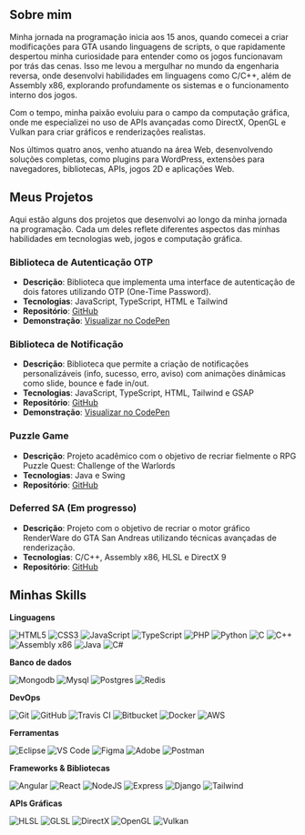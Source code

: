 ## Sobre mim

Minha jornada na programação inicia aos 15 anos, quando comecei a criar modificações para GTA usando linguagens de scripts, o que rapidamente despertou minha curiosidade para entender como os jogos funcionavam por trás das cenas. Isso me levou a mergulhar no mundo da engenharia reversa, onde desenvolvi habilidades em linguagens como C/C++, além de Assembly x86, explorando profundamente os sistemas e o funcionamento interno dos jogos.

Com o tempo, minha paixão evoluiu para o campo da computação gráfica, onde me especializei no uso de APIs avançadas como DirectX, OpenGL e Vulkan para criar gráficos e renderizações realistas.

Nos últimos quatro anos, venho atuando na área Web, desenvolvendo soluções completas, como plugins para WordPress, extensões para navegadores, bibliotecas, APIs, jogos 2D e aplicações Web.

## Meus Projetos
Aqui estão alguns dos projetos que desenvolvi ao longo da minha jornada na programação. Cada um deles reflete diferentes aspectos das minhas habilidades em tecnologias web, jogos e computação gráfica.

### **Biblioteca de Autenticação OTP**
- **Descrição**: Biblioteca que implementa uma interface de autenticação de dois fatores utilizando OTP (One-Time Password).
- **Tecnologias**: JavaScript, TypeScript, HTML e Tailwind
- **Repositório**: [GitHub](https://github.com/jeffoliveira977/OTP-input-system)
- **Demonstração**: [Visualizar no CodePen](https://codepen.io/Ton-Miles/pen/GRPMqGN)
  
### **Biblioteca de Notificação**
- **Descrição**: Biblioteca que permite a criação de notificações personalizáveis (info, sucesso, erro, aviso) com animações dinâmicas como slide, bounce e fade in/out.
- **Tecnologias**: JavaScript, TypeScript, HTML, Tailwind e GSAP
- **Repositório**: [GitHub](https://github.com/jeffoliveira977/NotifymeJS)
- **Demonstração**: [Visualizar no CodePen](https://codepen.io/Ton-Miles/pen/xxmPYyP)
  
### **Puzzle Game**
- **Descrição**: Projeto acadêmico com o objetivo de recriar fielmente o RPG Puzzle Quest: Challenge of the Warlords
- **Tecnologias**: Java e Swing
- **Repositório**: [GitHub](https://github.com/jeffoliveira977/Puzzle-Game)
  
### **Deferred SA (Em progresso)**
- **Descrição**: Projeto com o objetivo de recriar o motor gráfico RenderWare do GTA San Andreas utilizando técnicas avançadas de renderização.
- **Tecnologias**: C/C++, Assembly x86, HLSL e DirectX 9
- **Repositório**: [GitHub](https://github.com/jeffoliveira977/DeferredSA)

## Minhas Skills

**Linguagens**

![HTML5](https://img.shields.io/badge/html5-%23E34F26.svg?style=for-the-badge&logo=html5&logoColor=white)
![CSS3](https://img.shields.io/badge/css3-%231572B6.svg?style=for-the-badge&logo=css3&logoColor=white)
![JavaScript](https://img.shields.io/badge/javascript-%23323330.svg?style=for-the-badge&logo=javascript&logoColor=%23F7DF1E)
![TypeScript](https://img.shields.io/badge/typescript-%23007ACC.svg?style=for-the-badge&logo=typescript&logoColor=white)
![PHP](https://img.shields.io/badge/php-%23777BB4.svg?style=for-the-badge&logo=php&logoColor=white)
![Python](https://img.shields.io/badge/python-%2314354C.svg?style=for-the-badge&logo=python&logoColor=white)
![C](https://img.shields.io/badge/c-%2300599C.svg?style=for-the-badge&logo=c&logoColor=white)
![C++](https://img.shields.io/badge/c++-%2300599C.svg?style=for-the-badge&logo=c%2B%2B&logoColor=white)
![Assembly x86](https://img.shields.io/badge/Assembly_x86-%23A8A8A8.svg?style=for-the-badge&logo=none)
![Java](https://img.shields.io/badge/java-%23ED8B00.svg?style=for-the-badge&logo=java&logoColor=white)
![C#](https://img.shields.io/badge/c%23-%23239120.svg?style=for-the-badge&logo=csharp&logoColor=white)

**Banco de dados** 

![Mongodb](https://img.shields.io/badge/mongodb-%2347A248.svg?style=for-the-badge&logo=mongodb&logoColor=white)
![Mysql](https://img.shields.io/badge/mysql-%2300f.svg?style=for-the-badge&logo=mysql&logoColor=white)
![Postgres](https://img.shields.io/badge/postgres-%23316192.svg?style=for-the-badge&logo=postgresql&logoColor=white)
![Redis](https://img.shields.io/badge/redis-%23DD0031.svg?style=for-the-badge&logo=redis&logoColor=white)

**DevOps**

![Git](https://img.shields.io/badge/git-%23F05033.svg?style=for-the-badge&logo=git&logoColor=white)
![GitHub](https://img.shields.io/badge/github-%23121011.svg?style=for-the-badge&logo=github&logoColor=white)
![Travis CI](https://img.shields.io/badge/travisci-%233EAAAF.svg?style=for-the-badge&logo=travis&logoColor=white)
![Bitbucket](https://img.shields.io/badge/bitbucket-%230047B3.svg?style=for-the-badge&logo=bitbucket&logoColor=white)
![Docker](https://img.shields.io/badge/docker-%230db7ed.svg?style=for-the-badge&logo=docker&logoColor=white)
![AWS](https://img.shields.io/badge/aws-%23232F3E.svg?style=for-the-badge&logo=amazon-aws&logoColor=white)

**Ferramentas**

![Eclipse](https://img.shields.io/badge/eclipse-%232C2255.svg?style=for-the-badge&logo=eclipse&logoColor=white)
![VS Code](https://img.shields.io/badge/VS%20Code-0078d7.svg?style=for-the-badge&logo=visual-studio-code&logoColor=white)
![Figma](https://img.shields.io/badge/figma-%23F24E1E.svg?style=for-the-badge&logo=figma&logoColor=white)
![Adobe](https://img.shields.io/badge/adobe-%23FF0000.svg?style=for-the-badge&logo=adobe&logoColor=white)
![Postman](https://img.shields.io/badge/Postman-FF6C37?style=for-the-badge&logo=postman&logoColor=white)

**Frameworks & Bibliotecas**

![Angular](https://img.shields.io/badge/angular-%23DD0031.svg?style=for-the-badge&logo=angular&logoColor=white)
![React](https://img.shields.io/badge/react-%2320232a.svg?style=for-the-badge&logo=react&logoColor=%2361DAFB)
![NodeJS](https://img.shields.io/badge/node.js-6DA55F?style=for-the-badge&logo=node.js&logoColor=white)
![Express](https://img.shields.io/badge/express.js-%23404d59.svg?style=for-the-badge&logo=express&logoColor=%2361DAFB)
![Django](https://img.shields.io/badge/django-%23092E20.svg?style=for-the-badge&logo=django&logoColor=white)
![Tailwind](https://img.shields.io/badge/tailwindcss-%2338B2AC.svg?style=for-the-badge&logo=tailwind-css&logoColor=white)

**APIs Gráficas**

![HLSL](https://img.shields.io/badge/hlsl-%234D4D4D.svg?style=for-the-badge&logo=directx&logoColor=white)
![GLSL](https://img.shields.io/badge/glsl-%23FFA500.svg?style=for-the-badge&logo=opengl&logoColor=white)
![DirectX](https://img.shields.io/badge/directx-%237289DA.svg?style=for-the-badge&logo=directx&logoColor=white)
![OpenGL](https://img.shields.io/badge/opengl-%23FFFFFF.svg?style=for-the-badge&logo=opengl&logoColor=black)
![Vulkan](https://img.shields.io/badge/vulkan-%23AC162C.svg?style=for-the-badge&logo=vulkan&logoColor=white)

